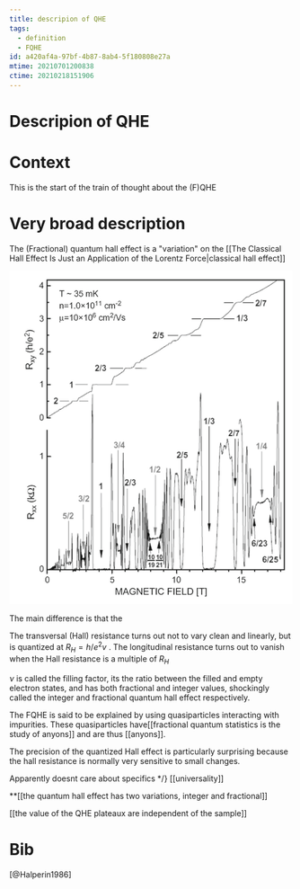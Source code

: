```yaml
---
title: descripion of QHE
tags:
  - definition
  - FQHE
id: a420af4a-97bf-4b87-8ab4-5f180808e27a
mtime: 20210701200838
ctime: 20210218151906
---
```


# Descripion of QHE

# Context

This is the start of the train of thought about the (F)QHE

# Very broad description

The (Fractional) quantum hall effect is a "variation" on the [[The Classical Hall Effect Is Just an Application of the Lorentz Force|classical hall effect]]

![](./media/fqhe.png)

The main difference is that the

The transversal (Hall) resistance turns out not to vary clean and linearly, but is quantized at $R_H = h/e^2v$ .
The longitudinal resistance turns out to vanish when the Hall resistance is a multiple of $R_H$

$\nu$ is called the filling factor, its the ratio between the filled and empty electron states, and has both fractional and integer values, shockingly called the integer and fractional quantum hall effect respectively.

The FQHE is said to be explained by using quasiparticles interacting with impurities. These quasiparticles have[[fractional quantum statistics is the study of anyons]]  and are thus [[anyons]].

The precision of the quantized Hall effect is particularly surprising because the hall resistance is normally very sensitive to small changes.

Apparently doesnt care about specifics */}
[[universality]]

\*\*[[the quantum hall effect has two variations, integer and fractional]]

[[the value of the QHE plateaux are independent of the sample]]

# Bib

[@Halperin1986]

